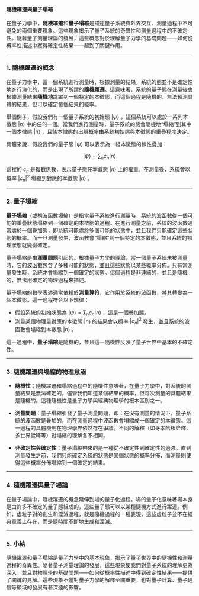 #### 隨機躍遷與量子塌縮

在量子力學中，**隨機躍遷**和**量子塌縮**是描述量子系統與外界交互、測量過程中不可避免的兩個重要現象。這些現象揭示了量子系統的奇異性和測量過程中的不確定性。隨著量子測量理論的發展，這些概念對於理解量子力學的基礎問題——如何從概率性描述中獲得確定性結果——起到了關鍵作用。

---

### **1. 隨機躍遷的概念**

在量子力學中，當一個系統進行測量時，根據測量的結果，系統的態並不是確定性地進行演化的，而是出現了所謂的**隨機躍遷**。這意味著，系統的量子態在測量後會根據測量結果**隨機地**跳躍到一個特定的本徵態，而這個過程是隨機的，無法預測具體的結果，但可以確定每個結果的概率。

舉個例子，假設我們有一個量子系統的初始態  $`|\psi\rangle`$ ，這個系統可以處於一系列本徵態  $`|n\rangle`$  中的任何一個。當我們進行測量時，量子系統的態會隨機地“塌縮”到其中一個本徵態  $`|n\rangle`$ ，且該本徵態的出現概率由系統初始態與本徵態的重疊程度決定。

具體來說，假設我們的量子態  $`|\psi\rangle`$  可以表示為一組本徵態的線性疊加：

```math
|\psi\rangle = \sum_n c_n |n\rangle
```

這裡的  $`c_n`$  是複數係數，表示量子態在本徵態  $`|n\rangle`$  上的權重。在測量後，系統會以概率  $`|c_n|^2`$  塌縮到對應的本徵態  $`|n\rangle`$ 。

---

### **2. 量子塌縮**

**量子塌縮**（或稱波函數塌縮）是指當量子系統進行測量時，系統的波函數從一個可能的重疊狀態塌縮到一個確定的本徵態的過程。在進行測量之前，系統的波函數通常處於一個疊加態，即系統可能處於多個可能的狀態中，並且我們只能確定這些狀態的概率。而一旦測量發生，波函數會“塌縮”到一個特定的本徵態，並且系統的物理狀態就變得確定。

量子塌縮是由**測量問題**引起的。根據量子力學的理論，當一個量子系統未被測量時，它的波函數包含了多種可能的狀態，並且這些狀態以某些概率分佈。只有當測量發生時，系統才會塌縮到一個確定的狀態。這個過程是非連續的，並且是隨機的，無法用確定的物理過程來描述。

量子塌縮的數學表述通常依賴於**測量算符**，它作用於系統的波函數，將其轉變為一個本徵態。這一過程符合以下規律：

- 假設系統的初始狀態為  $`|\psi\rangle = \sum_n c_n |n\rangle`$ ，這是一個疊加態。
- 測量某個物理量對應的本徵態  $`|n\rangle`$  的結果會以概率  $`|c_n|^2`$  發生，並且系統的波函數會塌縮到本徵態  $`|n\rangle`$ 。

這一過程中，**量子塌縮**是隨機的，並且這一隨機性反映了量子世界中基本的不確定性。

---

### **3. 隨機躍遷與塌縮的物理意涵**

- **隨機性**：隨機躍遷和塌縮過程中的隨機性意味著，在量子力學中，對系統的測量結果是無法確定的。儘管我們知道某個結果的概率，但每次測量的具體結果是隨機的。這種隨機性是量子力學與經典物理學的根本區別之一。

- **測量問題**：量子塌縮引發了量子測量問題，即：在沒有測量的情況下，量子系統的波函數是疊加的，而在測量過程中波函數會塌縮成一個確定的本徵態。這一過程的具體機制在物理學界依然存在爭議。不同的解釋（如哥本哈根詮釋、多世界詮釋等）對塌縮的理解各不相同。

- **非確定性與確定性**：量子塌縮帶來的是一種從不確定性到確定性的過渡。直到測量發生之前，我們只能確定系統的狀態是某個狀態的概率分佈，而測量則使得這些概率分佈塌縮到一個確定的結果。

---

### **4. 隨機躍遷與量子場論**

在量子場論中，隨機躍遷的概念延伸到場的量子化過程。場的量子化意味著場本身是由許多不確定的量子態組成的，這些量子態可以以某種隨機方式進行躍遷。例如，虛粒子對的創生和湮滅過程，就是隨機過程的一種表現，這些虛粒子並不在經典意義上存在，而是隨時間不斷地生成和湮滅。

---

### **5. 小結**

隨機躍遷和量子塌縮是量子力學中的基本現象，揭示了量子世界中的隨機性和測量過程的奇異性。隨著量子測量理論的發展，這些現象使我們對量子系統的理解更為深入，並且對物理學的基礎問題——如何從概率性描述中得到確定性結果——提供了關鍵的見解。這些現象不僅對量子力學的解釋至關重要，也對量子計算、量子通信等領域的發展有著深遠的影響。